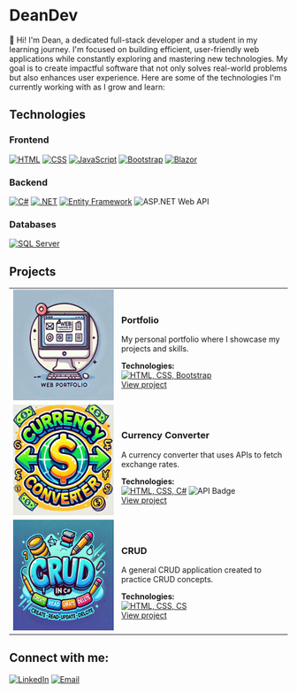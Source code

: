<!-- Main Title -->
# DeanDev

<!-- About Me -->
👋 Hi! I'm Dean, a dedicated full-stack developer and a student in my learning journey. I'm focused on building efficient, user-friendly web applications while constantly exploring and mastering new technologies. My goal is to create impactful software that not only solves real-world problems but also enhances user experience. Here are some of the technologies I'm currently working with as I grow and learn:

## Technologies
### Frontend
[![HTML](https://skillicons.dev/icons?i=html)](https://skillicons.dev)
[![CSS](https://skillicons.dev/icons?i=css)](https://skillicons.dev)
[![JavaScript](https://skillicons.dev/icons?i=js)](https://skillicons.dev)
[![Bootstrap](https://skillicons.dev/icons?i=bootstrap)](https://skillicons.dev)
[![Blazor](https://img.shields.io/badge/Blazor-512BD4?style=for-the-badge&logo=blazor&logoColor=white)](https://dotnet.microsoft.com/apps/aspnet/web-apps/blazor)

### Backend
[![C#](https://skillicons.dev/icons?i=cs)](https://skillicons.dev)
[![.NET](https://skillicons.dev/icons?i=dotnet)](https://skillicons.dev)
[![Entity Framework](https://img.shields.io/badge/Entity_Framework-512BD4?style=for-the-badge&logo=dotnet&logoColor=white)](https://dotnet.microsoft.com/apps/aspnet/entity-framework)
![ASP.NET Web API](https://img.shields.io/badge/ASP.NET%20Web%20API-512BD4?style=for-the-badge&logo=dotnet&logoColor=white)


### Databases
[![SQL Server](https://img.shields.io/badge/SQL_Server-CC2927?style=for-the-badge&logo=microsoftsqlserver&logoColor=white)](https://www.microsoft.com/en-us/sql-server/)


## Projects

<table>
  <tr>
    <td>
      <img src="assets/portfolio.png" alt="Portfolio project image" width="300" height="200">
    </td>
    <td>
      <h3>Portfolio</h3>
      <p>My personal portfolio where I showcase my projects and skills.</p>
      <strong>Technologies:</strong><br>
      <a href="https://skillicons.dev"><img src="https://skillicons.dev/icons?i=html,css,bootstrap" alt="HTML, CSS, Bootstrap"></a><br>
      <a href="https://github.com/dmod73/Portfolio-DeanDev">View project</a>
    </td>
  </tr>
  <tr>
    <td>
      <img src="assets/Currencyconvimg.png" alt="Currency Converter image" width="300" height="200">
    </td>
    <td>
      <h3>Currency Converter</h3>
      <p>A currency converter that uses APIs to fetch exchange rates.</p>
      <strong>Technologies:</strong><br>
      <a href="https://skillicons.dev"><img src="https://skillicons.dev/icons?i=html,css,cs" alt="HTML, CSS, C#"></a> 
      <img src="https://img.shields.io/badge/API-blue?style=for-the-badge" alt="API Badge"><br>
      <a href="https://github.com/dmod73">View project</a>
    </td>
  </tr>
  <tr>
    <td>
      <img src="assets/crudimg.png" alt="Password Generator image" width="300" height="200">
    </td>
    <td>
      <h3>CRUD</h3>
      <p>A general CRUD application created to practice CRUD concepts.</p>
      <strong>Technologies:</strong><br>
      <a href="https://skillicons.dev"><img src="https://skillicons.dev/icons?i=html,css,cs" alt="HTML, CSS, CS"></a><br>
      <a href="https://github.com/dmod73">View project</a>
    </td>
  </tr>
</table>

## Connect with me:
[![LinkedIn](https://img.shields.io/badge/LinkedIn-0077B5?style=for-the-badge&logo=linkedin&logoColor=white)](https://www.linkedin.com/in/dean-m-ortiz-díaz-b82035225/)
[![Email](https://img.shields.io/badge/Email-D14836?style=for-the-badge&logo=gmail&logoColor=white)](mailto:ortizdiazdeanm@gmail.com?subject=Contacto%20desde%20tu%20portafolio&body=Hola%20Dean,%0D%0A%0D%0AQuiero%20ponerme%20en%20contacto%20contigo.)


